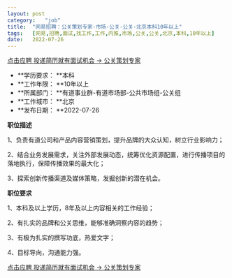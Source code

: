 ```yaml
---
layout:	post
category:	"job"
title:	"网易招聘：公关策划专家-市场-公关-公关-北京本科10年以上"
tags:	[网易,招聘,面试,找工作,工作,内推,市场,公关,公关,北京,本科,10年以上]
date:	2022-07-26
---
```


[点击应聘 投递简历就有面试机会 ->  公关策划专家](http://mobile.bole.netease.com/bole/boleDetail?id=41730&employeeId=346f03c3cda5f04c&key=all)



- **学历要求： **本科
- **工作年限： **10年以上
- **所属部门： **有道事业群-有道市场部-公共市场组-公关组
- **工作城市： **北京
- **发布日期： **2022-07-26



**职位描述**

1、负责有道公司和产品内容营销策划，提升品牌的大众认知，树立行业影响力；

2、结合业务发展需求，关注外部发展动态，统筹优化资源配置，进行传播项目的落地执行，保障传播效果的最大化；

3、探索创新传播渠道及媒体策略，发掘创新的潜在机会。



**职位要求**

1、本科及以上学历，8年及以上内容相关的工作经验；

2、有扎实的品牌和公关思维，能够准确洞察内容的趋势；

3、有极为扎实的撰写功底，热爱文字；

4、目标导向，沟通能力强。



[点击应聘 投递简历就有面试机会 ->  公关策划专家](http://mobile.bole.netease.com/bole/boleDetail?id=41730&employeeId=346f03c3cda5f04c&key=all)